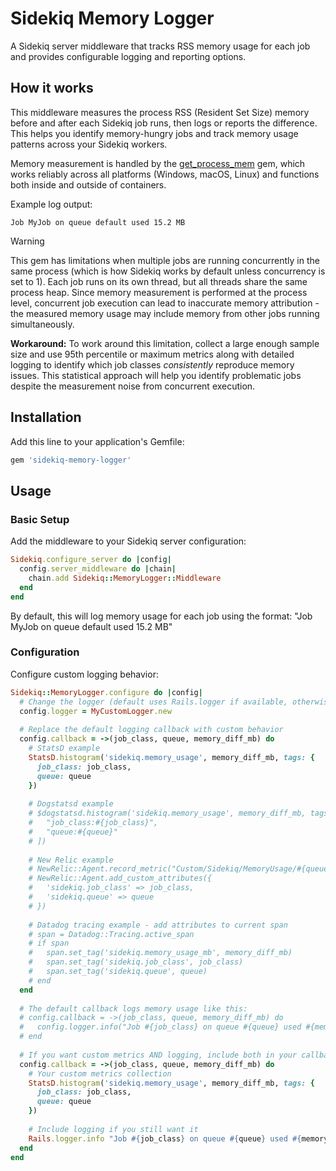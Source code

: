 # Sidekiq Memory Logger

A Sidekiq server middleware that tracks RSS memory usage for each job and provides configurable logging and reporting options.

## How it works

This middleware measures the process RSS (Resident Set Size) memory before and after each Sidekiq job runs, then logs or reports the difference. This helps you identify memory-hungry jobs and track memory usage patterns across your Sidekiq workers.

Memory measurement is handled by the [get_process_mem](https://github.com/zombocom/get_process_mem) gem, which works reliably across all platforms (Windows, macOS, Linux) and functions both inside and outside of containers.

Example log output:
```
Job MyJob on queue default used 15.2 MB
```

> [!WARNING]
> This gem has limitations when multiple jobs are running concurrently in the same process (which is how Sidekiq works by default unless concurrency is set to 1). Each job runs on its own thread, but all threads share the same process heap. Since memory measurement is performed at the process level, concurrent job execution can lead to inaccurate memory attribution - the measured memory usage may include memory from other jobs running simultaneously.
>
> **Workaround:** To work around this limitation, collect a large enough sample size and use 95th percentile or maximum metrics along with detailed logging to identify which job classes _consistently_ reproduce memory issues. This statistical approach will help you identify problematic jobs despite the measurement noise from concurrent execution.

## Installation

Add this line to your application's Gemfile:

```ruby
gem 'sidekiq-memory-logger'
```

## Usage

### Basic Setup

Add the middleware to your Sidekiq server configuration:

```ruby
Sidekiq.configure_server do |config|
  config.server_middleware do |chain|
    chain.add Sidekiq::MemoryLogger::Middleware
  end
end
```

By default, this will log memory usage for each job using the format: "Job MyJob on queue default used 15.2 MB"

### Configuration

Configure custom logging behavior:

```ruby
Sidekiq::MemoryLogger.configure do |config|
  # Change the logger (default uses Rails.logger if available, otherwise stdout)
  config.logger = MyCustomLogger.new
  
  # Replace the default logging callback with custom behavior
  config.callback = ->(job_class, queue, memory_diff_mb) do
    # StatsD example
    StatsD.histogram('sidekiq.memory_usage', memory_diff_mb, tags: {
      job_class: job_class, 
      queue: queue
    })
    
    # Dogstatsd example
    # $dogstatsd.histogram('sidekiq.memory_usage', memory_diff_mb, tags: [
    #   "job_class:#{job_class}",
    #   "queue:#{queue}"
    # ])
    
    # New Relic example
    # NewRelic::Agent.record_metric("Custom/Sidekiq/MemoryUsage/#{queue}/#{job_class}", memory_diff_mb)
    # NewRelic::Agent.add_custom_attributes({
    #   'sidekiq.job_class' => job_class,
    #   'sidekiq.queue' => queue
    # })
    
    # Datadog tracing example - add attributes to current span
    # span = Datadog::Tracing.active_span
    # if span
    #   span.set_tag('sidekiq.memory_usage_mb', memory_diff_mb)
    #   span.set_tag('sidekiq.job_class', job_class)
    #   span.set_tag('sidekiq.queue', queue)
    # end
  end
  
  # The default callback logs memory usage like this:
  # config.callback = ->(job_class, queue, memory_diff_mb) do
  #   config.logger.info("Job #{job_class} on queue #{queue} used #{memory_diff_mb} MB")
  # end
  
  # If you want custom metrics AND logging, include both in your callback:
  config.callback = ->(job_class, queue, memory_diff_mb) do
    # Your custom metrics collection
    StatsD.histogram('sidekiq.memory_usage', memory_diff_mb, tags: {
      job_class: job_class, 
      queue: queue
    })
    
    # Include logging if you still want it
    Rails.logger.info "Job #{job_class} on queue #{queue} used #{memory_diff_mb} MB"
  end
end
```
